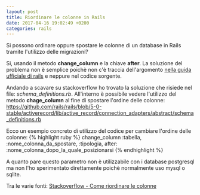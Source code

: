 ```yaml
---
layout: post
title: Riordinare le colonne in Rails
date: 2017-04-16 19:02:49 +0200
categories: rails
---
```


Si possono ordinare oppure spostare le colonne di un database in Rails tramite l'utilizzo delle migrazioni?

Si, usando il metodo __change_column__ e la chiave __after__.
La soluzione del problema non è semplice poichè non c'è traccia dell'argomento [nella guida ufficiale di rails](http://guides.rubyonrails.org/) e neppure nel codice sorgente.

Andando a scavare su stackoverflow ho trovato la soluzione che risiede nel file: _schema\_definitions.rb_.
All'interno è possibile vedere l'utilizzo del metodo __chage_column__ al fine di spostare l'ordine delle colonne:
https://github.com/rails/rails/blob/5-0-stable/activerecord/lib/active_record/connection_adapters/abstract/schema_definitions.rb

Ecco un esempio concreto di utilizzo del codice per cambiare l'ordine delle colonne:
{% highlight ruby %}
change_column :tabella, :nome_colonna_da_spostare, :tipologia, after: :nome_colonna_dopo_la_quale_posizionarsi
{% endhighlight %}

A quanto pare questo parametro non è utilizzabile con i database postgresql ma non l'ho sperimentato direttamente poichè normalmente uso mysql o sqlite.

Tra le varie fonti:
[Stackoverflow - Come riordinare le colonne](http://stackoverflow.com/questions/18899011/rails-4-migration-how-to-reorder-columns)
